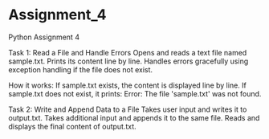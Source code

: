 # Assignment_4
Python Assignment 4

Task 1: Read a File and Handle Errors
Opens and reads a text file named sample.txt.
Prints its content line by line.
Handles errors gracefully using exception handling if the file does not exist.

How it works:
If sample.txt exists, the content is displayed line by line.
If sample.txt does not exist, it prints:
Error: The file 'sample.txt' was not found.


Task 2: Write and Append Data to a File
Takes user input and writes it to output.txt.
Takes additional input and appends it to the same file.
Reads and displays the final content of output.txt.
